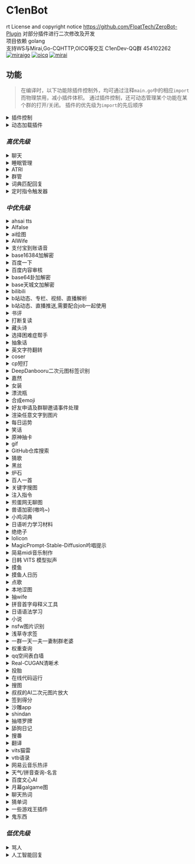 # C1enBot

rt
License and copyright notice https://github.com/FloatTech/ZeroBot-Plugin 对部分插件进行二次修改及开发  
项目依赖 golang  
支持WS与Mirai,Go-CQHTTP,OICQ等交互
C1enDev-QQ群 454102262  
  [![miraigo](https://img.shields.io/badge/OneBot-MiraiGo-green.svg?style=social&logo=appveyor)](https://github.com/Mrs4s/MiraiGo)
  [![oicq](https://img.shields.io/badge/OneBot-OICQ-green.svg?style=social&logo=appveyor)](https://github.com/takayama-lily/oicq)
  [![mirai](https://img.shields.io/badge/OneBot-Mirai-green.svg?style=social&logo=appveyor)](https://github.com/mamoe/mirai)

  ## 功能

> 在编译时，以下功能除插件控制外，均可通过注释`main.go`中的相应`import`而物理禁用，减小插件体积。
> 通过插件控制，还可动态管理某个功能在某个群的打开/关闭。
> 插件的优先级为`import`的先后顺序

<details>
  <summary>插件控制</summary>


  - [x] /响应 (在发送的群/用户开始工作)

  - [x] /沉默 (在发送的群/用户停止工作)

  - [x] /全局响应 (在所有位置开始工作，无视单独的沉默)

  - [x] /全局沉默 (在所有本应沉默的位置停止工作，显式指定启用的位置不受影响)

  - [x] /启用 xxx (在发送的群/用户启用xxx)

  - [x] /禁用 xxx (在发送的群/用户禁用xxx)

  - [x] /全局启用 xxx

  - [x] /全局禁用 xxx

  - [x] /还原 xxx (在发送的群/用户还原xxx的开启状态到初始状态)

  - 注：当全局未配置或与默认相同时，状态取决于单独配置，后备为默认配置；当全局与默认不同时，状态取决于全局配置，单独配置失效。

  - [x] /改变默认启用状态 xxx

  - [x] /禁止 service qq1 qq2... (禁止 qqs 使用服务 service)

  - [x] /允许 service qq1 qq2... (重新允许 qqs 使用服务 service)

  - [x] /封禁 qq1 qq2... (禁止 qqs 使用全部服务)

  - [x] /解封 qq1 qq2... (允许 qqs 使用全部服务)

  - [x] /用法 xxx

  - [x] /服务列表

  - [x] /设置服务列表显示行数 xx

    默认值为9,该设置仅运行时有效,zbp重启后重置

  - [x] @Bot 插件冲突检测 (会在本群发送一条消息并在约 1s 后撤回以检测其它同类 bot 中已启用的插件并禁用)

</details>

<details>
  <summary>动态加载插件</summary>


  `import _ "github.com/FloatTech/ZeroBot-Plugin-Dynamic/dyloader"`

  - 本功能需要`cgo`

</details>

### *高优先级*

<details>
  <summary>聊天</summary>


  `import _ "github.com/C1enDev/C1enBot/plugin/chat"`

  - [x] [BOT名字]

  - [x] [戳一戳BOT]

  - [x] 空调开

  - [x] 空调关

  - [x] 群温度

  - [x] 设置温度[正整数]

</details>

<details>
  <summary>睡眠管理</summary>


  `import _ "github.com/C1enDev/C1enBot/plugin/sleep_manage"`

  - [x] 早安 | 晚安

</details>

<details>
  <summary>ATRI</summary>


  `import _ "github.com/C1enDev/C1enBot/plugin/atri"
  `

  - [x] 具体指令看 /用法 atri

  - 注：本插件基于 [ATRI](https://github.com/Kyomotoi/ATRI) ，为 Golang 移植版

</details>

<details>
  <summary>群管</summary>


  `import _ "github.com/C1enDev/C1enBot/plugin/manager"`

  - [x] 禁言[@xxx][分钟]

  - [x] 解除禁言[@xxx]

  - [x] 我要自闭 | 禅定 x [分钟 | 小时 | 天]

  - [x] 开启全员禁言

  - [x] 解除全员禁言

  - [x] 升为管理[@xxx]

  - [x] 取消管理[@xxx]

  - [x] 修改名片[@xxx][xxx]

  - [x] 修改头衔[@xxx][xxx]

  - [x] 申请头衔[xxx]

  - [x] 踢出群聊[@xxx]

  - [x] 退出群聊[群号]@Bot

  - [x] \*入群欢迎

  - [x] \*退群通知

  - [x] 设置欢迎语[欢迎~]  可选添加 [{at}] [{nickname}] [{avatar}] [{id}]

  - [x] 在[MM]月[dd]日的[hh]点[mm]分时(用[url])提醒大家[xxx]

  - [x] 在[MM]月[每周 | 周几]的[hh]点[mm]分时(用[url])提醒大家[xxx]

  - [x] 取消在[MM]月[dd]日的[hh]点[mm]分的提醒

  - [x] 取消在[MM]月[每周 | 周几]的[hh]点[mm]分的提醒

  - [x] 在"cron"时(用[url])提醒大家[xxx]

  - [x] 取消在"cron"的提醒

  - [x] 列出所有提醒

  - [x] 翻牌

  - [x] [开启 | 关闭]入群验证

  - [x] [开启 | 关闭]gist加群自动审批

  - [x] 对信息回复:[设置 | 取消]精华

  - [x] 取消精华 [信息ID]

  - [x] /精华列表

  - [ ] 同意好友请求

  - [x] 对信息回复: 撤回

  - [ ] 警告[@xxx]

  - 注：使用gist加群自动审批，请在群介绍添加以下说明，同时开启`需要回答问题并由管理员审核`：加群请在github新建一个gist，其文件名为本群群号的字符串的md5(小写)，内容为一行，是当前unix时间戳(10分钟内有效)。然后请将您的用户名和gist哈希(小写)按照username/gisthash的格式填写到回答即可。

  - 设置欢迎语可选添加参数说明：{at}可在发送时艾特被欢迎者 {nickname}是被欢迎者名字 {avatar}是被欢迎者头像 {uid}是被欢迎者QQ号 {gid}是当前群群号 {groupname} 是当前群群名

</details>

<details>
  <summary>词典匹配回复</summary>


  `import _ "github.com/C1enDev/C1enBot/plugin/thesaurus"`

  - [x] 切换[kimo|傲娇|可爱]词库
  - [x] 设置词库触发概率0.x (0<x<9)

</details>

<details>
  <summary>定时指令触发器</summary>


  `import _ "github.com/FloatTech/zbputils/job"`

  - 注意：触发器具有限速，每 2s 仅允许最多一次触发

  - [x] 记录以"完全匹配关键词"触发的(代表我执行的)指令

  - [x] 取消以"完全匹配关键词"触发的(代表我执行的)指令

  - [x] 记录在"cron"触发的(别名xxx的)指令

  - [x] 取消在"cron"触发的指令

  - [x] 查看所有触发指令

  - [x] 查看在"cron"触发的指令

  - [x] 查看以"完全匹配关键词"触发的(代表我执行的)指令

  - [x] 注入指令结果：任意指令

  - [x] 执行指令：任意指令

  - 注：任意指令可以使用形如`?::参数1提示语::1!`,`?::参数2提示语::2!`,`?::?可选参数3提示语，不回答将填入空值::3!`,`!::从url获取的参数::4!`,`!::?可选的从url获取的参数，出错将填入空值::5!`的未定参数，在注入时一一匹配

  - 一些示例

> 每日9:30推送摸鱼人日历

```
记录在"30 9 * * *"触发的指令
run[CQ:image,file=https://api.vvhan.com/api/moyu]
```

> 每日12:00以1/2概率执行coser指令

```python
记录在"0 12 * * *"触发的指令
注入指令结果：>runcoderaw py
from random import random
if random() > 0.5: print('coser')
else: print('今天没有coser哦~')
```

> 每日15:00询问设置定时者否想看coser

```python
记录在"0 15 * * *"触发的指令
注入指令结果：>runcoderaw py
if '?::想看coser吗？::1!' == '想': print('coser')
else: print('好吧')
```

> 自行编写简易的选择困难症助手小插件

```python
记录以"简易的选择困难症助手"触发的指令
执行指令：>runcoderaw py
from random import random
if random() > 0.5: print('您最终会选?::请输入您的选择1::1!')
else: print('您最终会选?::请输入您的选择2::2!')
简易的选择困难症助手
```

> 自行编写随机b站404页趣图插件

```python
记录以"随机b站404页趣图"触发的代表我执行的指令
注入指令结果：>runcoderaw py
import json
j = json.loads(r'''!::https://api.iyk0.com/bili_chart::1!''')
print("run[CQ:image,file="+j["img"]+"]")
随机b站404页趣图
```

![随机b站404页趣图](https://user-images.githubusercontent.com/41315874/157371451-c09ad3bb-c61a-4a42-9c47-fab3305bc0f8.png)

  - [x] [我|大家|有人][说|问][正则表达式]你[答|说|做|执行][模版]

  - [x] [查看|看看][我|大家|有人][说|问][正则表达式]

  - [x] 删除[大家|有人|我][说|问|让你做|让你执行][正则表达式]

  - 注：模版是指含有`$1` `$2`这样的未定参数，会在正则匹配时按顺序填入子匹配对应值

</details>

### *中优先级*

<details>
  <summary>ahsai tts</summary>


  `import _ "github.com/C1enDev/C1enBot/plugin/ahsai"`

  - [x] 使[ 伊織弓鶴 | 紲星あかり | 結月ゆかり | 京町セイカ |東北きりたん | 東北イタコ | ついなちゃん標準語 | ついなちゃん関西弁 | 音街ウナ | 琴葉茜 | 吉田くん | 民安ともえ | 桜乃そら | 月読アイ | 琴葉葵 | 東北ずん子 | 月読ショウタ | 水奈瀬コウ ]说(日语)

</details>

<details>
  <summary>AIfalse</summary>


  `import _ "github.com/C1enDev/C1enBot/plugin/ai_false"`

  - [x] 查询计算机当前活跃度: [检查身体 | 自检 | 启动自检 | 系统状态]

  - [x] 设置默认限速为每 m [分钟 | 秒] n 次触发

</details>

<details>
  <summary>ai绘图</summary>


  `import _ "github.com/C1enDev/C1enBot/plugin/aipaint"`

  - [x] [ ai绘图 | 生成色图 | 生成涩图 | ai画图 ] xxx

  - [x] [ ai高级绘图 | 高级生成色图 | 高级生成涩图 | ai高级画图 ] xxx

  - [x] [ 以图绘图 | 以图生图 | 以图画图 ] xxx [图片]|@xxx|[qq号]

  - [x] 设置ai绘图配置 [server] [token]

  - [x] 设置ai绘图撤回时间90s

  - [x] 查看ai绘图配置

  例: 设置ai绘图配置 http://11.451.419.19:8100 abc

  参考服务器 http://11.451.419.19:8100, http://91.216.169.75:5010, http://185.80.202.180:5010

  通过 http://91.217.139.190:5010/token 获取token

</details>

<details>
  <summary>AIWife</summary>


  `import _ "github.com/C1enDev/C1enBot/plugin/aiwife"`

  - [x] waifu | 随机waifu(从[100000个AI生成的waifu](https://www.thiswaifudoesnotexist.net/)中随机一位)

</details>

<details>
  <summary>支付宝到账语音</summary>


  `import _ "github.com/C1enDev/C1enBot/plugin/alipayvoice"`

  - [x] 支付宝到账 1

</details>

<details>
  <summary>base16384加解密</summary>


  `import _ "github.com/C1enDev/C1enBot/plugin/b14"`

  - [x] 加密xxx

  - [x] 解密xxx

  - [x] 用yyy加密xxx

  - [x] 用yyy解密xxx

</details>

<details>
  <summary>百度一下</summary>


  `import _ "github.com/C1enDev/C1enBot/plugin/baidu"`

  - [x] 百度下[xxx]

</details>

<details>
  <summary>百度内容审核</summary>


  `import _ "github.com/C1enDev/C1enBot/plugin/baiduaudit"`

  - [x] 获取BDAkey

  - [x] 配置BDAKey [API Key] [Secret Key]

  - [x] 获取BDAkey

  - [x] [开启|关闭]内容审核

  - [x] [开启|关闭]撤回提示

  - [x] [开启|关闭]详细提示

  - [x] [开启|关闭]撤回禁言

  - [x] [开启|关闭]禁言累加

  - [x] [开启|关闭]文本检测

  - [x] [开启|关闭]图像检测

  - [x] 设置最大禁言时间[分钟，默认:60,最大43200]

  - [x] 设置每次累加时间[分钟，默认:1]

  - [x] 设置撤回禁言时间[分钟，默认:1]

  - [x] 查看检测类型

  - [x] 查看检测配置

  - [x] 测试文本检测[文本内容]

  - [x] 测试图像检测[图片]

  - [x] 设置检测类型[类型编号]

  - [x] 设置不检测类型[类型编号]

    检测类型编号列表:[1:违禁违规|2:文本色情|3:敏感信息|4:恶意推广|5:低俗辱骂|6:恶意推广-联系方式|7:恶意推广-软文推广]
    </details>

<details>
  <summary>base64卦加解密</summary>


  `import _ "github.com/C1enDev/C1enBot/plugin/base64gua"`

  - [x] 六十四卦加密xxx

  - [x] 六十四卦解密xxx

  - [x] 六十四卦用yyy加密xxx

  - [x] 六十四卦用yyy解密xxx

</details>

<details>
  <summary>base天城文加解密</summary>


  `import _ "github.com/C1enDev/C1enBot/plugin/baseamasiro"`

  - [x] 天城文加密xxx

  - [x] 天城文解密xxx

  - [x] 天城文用yyy加密xxx

  - [x] 天城文用yyy解密xxx

</details>

<details>
  <summary>bilibili</summary>


  `import _ "github.com/C1enDev/C1enBot/plugin/bilibili"`

  - [x] >vup info [xxx]

  - [x] >user info [xxx]

  - [x] 查成分 [xxx]

  - [x] 查弹幕 [xxx] 2 (最后一个参数是页码)

  - [x] 设置b站cookie b_ut=7;buvid3=0;i-wanna-go-back=-1;innersign=0; (最好把cookie设全)

    获取Cookie可以使用[这个工具](https://github.com/XiaoMiku01/login_bili_go)

  - [x] 更新vup

</details>

<details>
  <summary>b站动态、专栏、视频、直播解析</summary>


  `import _ "github.com/C1enDev/C1enBot/plugin/bilibili"`

  - [x] t.bilibili.com/642277677329285174 | bilibili.com/read/cv17134450 | bilibili.com/video/BV13B4y1x7pS | live.bilibili.com/22603245

</details>

<details>
  <summary>b站动态、直播推送,需要配合job一起使用</summary>


  `import _ "github.com/C1enDev/C1enBot/plugin/bilibili"`

  - [x] 添加b站订阅[uid|name]

  - [x] 取消b站订阅[uid|name]

  - [x] 取消b站动态订阅[uid|name]

  - [x] 取消b站直播订阅[uid|name]

  - [x] b站推送列表

  - [x] 拉取b站推送 (使用job执行定时任务------记录在"@every 10s"触发的指令) 

</details>

<details>
  <summary>书评</summary>


  `import _ "github.com/C1enDev/C1enBot/plugin/book_review"`

  - [x] 书评[xxx]

  - [x] 随机书评

</details>

<details>
  <summary>打断复读</summary>


  `import _ "github.com/C1enDev/C1enBot/plugin/breakrepeat"`

  - [x] (打断三次以上的复读)

</details>

<details>
  <summary>藏头诗</summary>


  `import _ "github.com/C1enDev/C1enBot/plugin/cangtoushi"`

  - [x] 藏头诗[xxx]

  - [x] 藏尾诗[xxx]

</details>

<details>
  <summary>选择困难症帮手</summary>


  `import _ "github.com/C1enDev/C1enBot/plugin/choose"`

  - [x] 选择[选择项1]还是[选项2]还是[更多选项]

</details>

<details>
  <summary>抽象话</summary>


  `import _ "github.com/C1enDev/C1enBot/plugin/chouxianghua"`

  - [x] 抽象翻译[xxx]

</details>

<details>
  <summary>英文字符翻转</summary>


  `import _ "github.com/C1enDev/C1enBot/plugin/chrev"`

  - [x] 翻转 I love you

</details>

<details>
  <summary>coser</summary>


  `import _ "github.com/C1enDev/C1enBot/plugin/coser" `

  - [x] coser

</details>

<details>
  <summary>cp短打</summary>


  `import _ "github.com/C1enDev/C1enBot/plugin/cpstory"`

  - [x] 组cp[@xxx][@xxx]

  - [x] 磕cp大老师 雪乃

</details>

<details>
  <summary>DeepDanbooru二次元图标签识别</summary>


  `import _ "github.com/C1enDev/C1enBot/plugin/danbooru"`

  - [x] 鉴赏图片[图片]

</details>

<details>
  <summary>嘉然</summary>


  `import _ "github.com/C1enDev/C1enBot/plugin/diana"`

  - [x] 小作文

  - [x] 发大病

  - [x] 教你一篇小作文[作文]

</details>

<details>
  <summary>女装</summary>


  `import _ "github.com/C1enDev/C1enBot/plugin/dress"`

  - [x] 女装

  - [x] 男装

  - [x] 随机女装

  - [x] 随机男装

</details>

<details>
  <summary>漂流瓶</summary>


  `import _ "github.com/C1enDev/C1enBot/plugin/drift_bottle"`

  - [x] @Bot pick (随机捞一个漂流瓶)

  - [x] @Bot throw xxx (投递内容xxx,支持图片文字,投递内容需要大于10个字符或者带有图片)

</details>

<details>
  <summary>合成emoji</summary>


  `import _ "github.com/C1enDev/C1enBot/plugin/emojimix"`

  - [x] [emoji][emoji]

</details>

<details>
  <summary>好友申请及群聊邀请事件处理</summary>


  `import _ "github.com/C1enDev/C1enBot/plugin/event"`

  - [x] [开启|关闭]自动同意[申请|邀请|主人]

  - [x] [同意|拒绝][申请|邀请][flag]

  - flag跟随事件一起发送, 默认同意主人的事件

</details>

<details>
  <summary>渲染任意文字到图片</summary>


  `import _ "github.com/C1enDev/C1enBot/plugin/font"`

  - [x] (用[终末体|终末变体|紫罗兰体|樱酥体|Consolas体|苹方体])渲染文字xxx
    </details>

<details>
  <summary>每日运势</summary>


  `import _ "github.com/C1enDev/C1enBot/plugin/fortune"`

  - [x] 运势 | 抽签

  - [x] 设置底图[车万 DC4 爱因斯坦 星空列车 樱云之恋 富婆妹 李清歌 公主连结 原神 明日方舟 碧蓝航线 碧蓝幻想 战双 阴阳师 赛马娘 东方归言录 奇异恩典 夏日口袋 ASoul Hololive]

</details>

<details>
  <summary>笑话</summary>


  `import _ "github.com/C1enDev/C1enBot/plugin/funny"`

  - [x] 讲个笑话[@xxx|qq号|人名] | 夸夸[@xxx|qq号|人名]

</details>

<details>
  <summary>原神抽卡</summary>


  `import _ "github.com/C1enDev/C1enBot/plugin/genshin"`

  - [x] 切换原神卡池

  - [x] 原神十连

</details>

<details>
  <summary>gif</summary>


  `import _ "github.com/C1enDev/C1enBot/plugin/gif"`

  - [x] 爬[@xxx]

  - [x] 摸[@xxx]

  - [x] 搓[@xxx]

  - 注：更多指令见项目 --> https://github.com/FloatTech/ZeroBot-Plugin-Gif

</details>

<details>
  <summary>GitHub仓库搜索</summary>


  `import _ "github.com/C1enDev/C1enBot/plugin/github"`

  - [x] >github [xxx]

  - [x] >github -p [xxx]

</details>

<details>
  <summary>猜歌</summary>


  `import _ "github.com/C1enDev/C1enBot/plugin/guessmusic"`

  猜歌插件（该插件依赖ffmpeg）
	
  ---------主 人 指 令---------

  - [x] 设置猜歌歌库路径 [绝对路径]
  - [x] [创建/删除]歌单 [歌单名称]
  - [x] 下载歌曲[歌曲名称/网易云歌曲ID]到[歌单名称]

  -------管 理 员 指 令--------

  - [x] 设置猜歌默认歌单 [歌单名称]
  - [x] 上传歌曲[群文件的音乐名]到[歌单名称]

  ------公 用 指 令------

  - [x] 歌单列表
  - [x] [个人/团队]猜歌

  ------插 件 扩 展------
	

  - 本插件内置了[NeteaseCloudMusicApi](https://binaryify.github.io/NeteaseCloudMusicApi/#/)框架的一些功能
  - [x] 设置猜歌API帮助
  - [x] 设置猜歌API [API首页网址]
  - [x] 猜歌[开启/关闭][歌单/歌词]自动下载
  - [ ] 登录网易云
  - [x] 歌单信息 [网易云歌单链接/ID]
  - [x] [歌单名称]绑定网易云[网易云歌单链接/ID]
  - [x] 下载歌单[网易云歌单链接/ID]到[歌单名称]
  - [x] 解除绑定 [歌单名称]

</details>

<details>
  <summary>黑丝</summary>


  `import _ "github.com/C1enDev/C1enBot/plugin/heisi"`

  - [x] 来点黑丝/白丝/jk/巨乳/足控/网红

</details>

<details>
  <summary>炉石</summary>


  `import _ "github.com/C1enDev/C1enBot/plugin/hs"`

  - [x] 搜卡[xxxx]

  - [x] [卡组代码xxx]

  - 注：更多搜卡指令参数：https://hs.fbigame.com/misc/searchhelp

</details>

<details>
  <summary>百人一首</summary>


  `import _ "github.com/C1enDev/C1enBot/plugin/hyaku"`

  - [x] 百人一首

  - [x] 百人一首之n

</details>

<details>
  <summary>关键字搜图</summary>


  `import _ "github.com/C1enDev/C1enBot/plugin/image_finder"`

  - [x] 来张 [xxx]

</details>

<details>
  <summary>注入指令</summary>


  `import _ "github.com/C1enDev/C1enBot/plugin/inject"`

  - [x] run[CQ码]

</details>

<details>
  <summary>煎蛋网无聊图</summary>


  `import _ "github.com/C1enDev/C1enBot/plugin/jandan"`

  - [x] 来份[屌|弔|吊]图

  - [x] 更新[屌|弔|吊]图

  </details>

<details>
  <summary>兽语加密(嗷呜~)</summary>


  `import _ "github.com/C1enDev/C1enBot/plugin/jiami"`

  - [x] 兽语加密xxx

  - [x] 兽语解密xxx

</details>

<details>
  <summary>小鸡词典</summary>


  `import _ "github.com/C1enDev/C1enBot/plugin/jikipedia"`

  - [x] [查梗|小鸡词典][梗]

</details>

<details>
  <summary>日语听力学习材料</summary>


  `import _ "github.com/C1enDev/C1enBot/plugin/jptingroom"`

  - [x] 随机日语听力

  - [x] 随机日语歌曲

  - [x] 日语听力 xxx

  - [x] 日语歌曲 xxx

</details>

<details>
  <summary>绝绝子</summary>


  `import _ "github.com/C1enDev/C1enBot/plugin/juejuezi"`

  - [x] 喝奶茶绝绝子 | 绝绝子吃饭

</details>

<details>
  <summary>lolicon</summary>


  `import _ "github.com/C1enDev/C1enBot/plugin/lolicon"`

  - [x] 随机图片

  - [x] 随机图片 萝莉|少女

  - [x] 设置随机图片地址[http...]

  - 每一小时发一张图

```
记录在"@every 1h"触发的指令
来份萝莉
```

</details>

<details>
  <summary>MagicPrompt-Stable-Diffusion吟唱提示</summary>


  `import _ "github.com/C1enDev/C1enBot/plugin/magicprompt"`

  - [x] 吟唱提示[xxxx]

</details>

<details>
  <summary>简易midi音乐制作</summary>


  `import _ "github.com/C1enDev/C1enBot/plugin/midicreate"`

  - [x] midi制作 CCGGAAGR FFEEDDCR GGFFEEDR GGFFEEDR CCGGAAGR FFEEDDCR

  - [x] 个人听音练习

  - [x] 团队听音练习

  - [x] *.mid (midi 转 txt)

  - [x] midi制作*.txt (txt 转 midi)

  - [x] 设置音色40 (0~127)

  - [x] 注: 该插件需要安装timidity, linux安装脚本可参考 https://gitcode.net/anto_july/midi/-/raw/master/timidity.sh, windows安装脚本可参考 https://gitcode.net/anto_july/midi/-/raw/master/timidity.bat?inline=false, windows需要管理员模式运行

  - [x] 符号说明: C5是中央C,后面不写数字,默认接5,Cb6<1,b代表降调,#代表升调,6比5高八度,<1代表音长×2,<3代表音长×8,<-1代表音长×0.5,<-3代表音长×0.125,R是休止符

</details>

<details>
  <summary>日韩 VITS 模型拟声</summary>


  `import _ "github.com/C1enDev/C1enBot/plugin/moegoe"`

  - [x] 让[宁宁|爱瑠|芳乃|茉子|丛雨|小春|七海]说(日语)

  - [x] 让[수아|미미르|아린|연화|유화|선배]说(韩语)

  - [x] 让[派蒙|空|荧|阿贝多|枫原万叶|温迪|八重神子|纳西妲|钟离|诺艾尔|凝光|托马|北斗|莫娜|荒泷一斗|提纳里|芭芭拉|艾尔海森|雷电将军|赛诺|琴|班尼特|五郎|神里绫华|迪希雅|夜兰|辛焱|安柏|宵宫|云堇|妮露|烟绯|鹿野院平藏|凯亚|达达利亚|迪卢克|可莉|早柚|香菱|重云|刻晴|久岐忍|珊瑚宫心海|迪奥娜|戴因斯雷布|魈|神里绫人|丽莎|优菈|凯瑟琳|雷泽|菲谢尔|九条裟罗|甘雨|行秋|胡桃|迪娜泽黛|柯莱|申鹤|砂糖|萍姥姥|奥兹|罗莎莉亚|式大将|哲平|坎蒂丝|托克|留云借风真君|昆钧|塞琉斯|多莉|大肉丸|莱依拉|散兵|拉赫曼|杜拉夫|阿守|玛乔丽|纳比尔|海芭夏|九条镰治|阿娜耶|阿晃|阿扎尔|七七|博士|白术|埃洛伊|大慈树王|女士|丽塔|失落迷迭|缭乱星棘|伊甸|伏特加女孩|狂热蓝调|莉莉娅|萝莎莉娅|八重樱|八重霞|卡莲|第六夜想曲|卡萝尔|姬子|极地战刃|布洛妮娅|次生银翼|理之律者|迷城骇兔|希儿|魇夜星渊|黑希儿|帕朵菲莉丝|天元骑英|幽兰黛尔|德丽莎|月下初拥|朔夜观星|暮光骑士|明日香|李素裳|格蕾修|梅比乌斯|渡鸦|人之律者|爱莉希雅|爱衣|天穹游侠|琪亚娜|空之律者|薪炎之律者|云墨丹心|符华|识之律者|维尔薇|芽衣|雷之律者|阿波尼亚]说(中文)

</details>

<details>
  <summary>摸鱼</summary>


  `import _ "github.com/C1enDev/C1enBot/plugin/moyu"`

  - [x] /启用 moyu

  - [x] /禁用 moyu

```
记录在"0 10 * * *"触发的指令
摸鱼提醒
```

</details>

<details>
  <summary>摸鱼人日历</summary>


  `import _ "github.com/C1enDev/C1enBot/plugin/moyu_calendar"`

  - [x] /启用 moyucalendar

  - [x] /禁用 moyucalendar

```
记录在"30 8 * * *"触发的指令
摸鱼人日历
```

</details>

<details>
  <summary>点歌</summary>


  `import _ "github.com/C1enDev/C1enBot/plugin/music"`

  - [x] 点歌[xxx]

  - [x] 网易点歌[xxx]

  - [x] 酷我点歌[xxx]

  - [x] 酷狗点歌[xxx]

</details>

<details>
  <summary>本地涩图</summary>


  `import _ "github.com/C1enDev/C1enBot/plugin/nativesetu"`

  - [x] 本地[xxx]

  - [x] 刷新本地[xxx]

  - [x] 设置本地setu绝对路径[xxx]

  - [x] 刷新所有本地setu

  - [x] 所有本地setu分类

  - 注：刷新文件夹较慢，请耐心等待刷新完成，会提示“成功”。

</details>

<details>
  <summary>抽wife</summary>


  `import _ "github.com/C1enDev/C1enBot/plugin/nativewife"`

  - [x] 抽wife[@xxx]

  - [x] 添加wife[名字][图片]

  - [x] 删除wife[名字]

  - [x] [让 | 不让]所有人均可添加wife

  - 注：不同群添加后不会重叠

</details>

<details>
  <summary>拼音首字母释义工具</summary>


  `import _ "github.com/C1enDev/C1enBot/plugin/nbnhhsh"`

  - [x] ?? [缩写]

</details>

<details>
  <summary>日语语法学习</summary>


  `import _ "github.com/C1enDev/C1enBot/plugin/nihongo"`

  - [x] 日语语法 [xxx] (使用tag随机)

  - [x] 搜索日语语法 [xxx]

</details>

<details>
  <summary>小说</summary>


  `import _ "github.com/C1enDev/C1enBot/plugin/novel" `

  - [x] 小说[xxx]

</details>

<details>
  <summary>nsfw图片识别</summary>


  `import _ "github.com/C1enDev/C1enBot/plugin/nsfw"`

  - [x] nsfw打分[图片]

  - [x] 当图片属于非 neutral 类别时自动发送评价(默认禁用，启用输入 /启用 nsfwauto)

</details>

<details>
  <summary>浅草寺求签</summary>


  `import _ "github.com/C1enDev/C1enBot/plugin/omikuji"`

  - [x] 求签 | 占卜

  - [x] 解签

</details>

<details>
  <summary>一群一天一夫一妻制群老婆</summary>


  `import _ "github.com/C1enDev/C1enBot/plugin/qqwife"`

  - 引入好感度系统，好感度越高，自由恋爱成功率越高

  - [x] 设置CD为xx小时

  - [x] [允许|禁止]自由恋爱

  - [x] [允许|禁止]牛头人

  - [x] 娶群友

  - [x] [娶|嫁][@对方QQ]

  - [x] 当[对方Q号|@对方QQ]的小三

  - [x] 做媒 @攻方QQ @受方QQ

  - [x] 买礼物给[对方Q号|@对方QQ]

  - [x] 群老婆列表

  - [x] 查好感度[对方Q号|@对方QQ]

  - [x] 好感度列表

  - [x] 重置花名册

</details>

<details>
  <summary>权重查询</summary>


  `import _ "github.com/C1enDev/C1enBot/plugin/quan"`

  - 来看看大家的账号分吧~据说越高越不容易封号哦

  - [x] 权重查询+@xxx

  - [x] 权重查询+QQ号(为空时匹配触发者QQ)

</details>

<details>
  <summary>qq空间表白墙</summary>


  `import _ "github.com/C1enDev/C1enBot/plugin/qzone"`

  - [x] 登录QQ空间 (Cookie过期很快, 要经常登录)

  - [x] 发说说[xxx]

  - [x] (匿名)发表白墙[xxx]

  - [x] [ 同意 | 拒绝 ]表白墙 1,2,3 (最后一个参数是表白墙的序号数组, 用英文逗号连接)

  - [x] 查看[ 等待 | 同意 | 拒绝 | 所有 ]表白墙 0 (最后一个参数是页码, 建议私聊审稿)

</details>

<details>
  <summary>Real-CUGAN清晰术</summary>


  `import _ "github.com/C1enDev/C1enBot/plugin/realcugan"`

  - [x] 清晰术(双重吟唱|三重吟唱|四重吟唱)(强力术式|中等术式|弱术式|不变式|原式)[图片]

</details>

<details>
  <summary>投胎</summary>


  `import _ "github.com/C1enDev/C1enBot/plugin/reborn"`

  - [x] reborn

  - 注：本插件来源于[tgbot](https://github.com/YukariChiba/tgbot/blob/main/modules/Reborn.py)

</details>

<details>
  <summary>在线代码运行</summary>


  `import _ "github.com/C1enDev/C1enBot/plugin/runcode"`

  - [x] >runcode [language] help

  - [x] >runcode [language] [code block]

  - [x] >runcoderaw [language] [code block]

</details>

<details>
  <summary>搜图</summary>


  `import _ "github.com/C1enDev/C1enBot/plugin/saucenao"`

  - [x] 以图搜图 | 搜索图片 | 以图识图[图片]

  - [x] 搜图[P站图片ID]

  - [x] 设置 saucenao api key [apikey]

</details>

<details>
  <summary>叔叔的AI二次元图片放大</summary>


  `import _ "github.com/C1enDev/C1enBot/plugin/scale"`

  - [x] 放大图片[图片]

</details>

<details>
  <summary>签到得分</summary>


`import _ "github.com/C1enDev/C1enBot/plugin/score"` 

  - [x] 签到
  - [x] 获得签到背景[@xxx] | 获得签到背景
  - [x] 查看等级排名
  - 注:跨群排行
  - [x] 查看我的钱包
  - [x] 查看钱包排名
  - 注:本群排行，若群人数太多不建议使用该功能!!!

</details>

<details>
  <summary>沙雕app</summary>


`import _ "github.com/C1enDev/C1enBot/plugin/shadiao"`

- [x] 哄我
- [x] 渣我
- [x] 来碗绿茶
- [x] 发个朋友圈
- [x] 来碗毒鸡汤
- [x] 讲个段子
- [x] 马丁路德骂我

</details>

<details>
  <summary>shindan</summary>


  `import _ "github.com/C1enDev/C1enBot/plugin/shindan"`

  - [x] 今天是什么少女[@xxx]

  - [x] 异世界转生[@xxx]

  - [x] 卖萌[@xxx]

  - [x] 抽老婆[@xxx]

  - [x] 黄油角色[@xxx]

</details>

<details>
  <summary>抽塔罗牌</summary>


  `import _ "github.com/C1enDev/C1enBot/plugin/tarot"`

  - [x] 抽[塔罗牌|大阿卡纳|小阿卡纳]
  - [x] 抽n张[塔罗牌|大阿卡纳|小阿卡纳]
  - [x] 解塔罗牌[牌名]
  - [x] [塔罗|大阿卡纳|小阿卡纳|混合]牌阵[圣三角|时间之流|四要素|五牌阵|吉普赛十字|马蹄|六芒星]

</details>

<details>
  <summary>舔狗日记</summary>


  `import _ "github.com/C1enDev/C1enBot/plugin/tiangou"`

  - [x] 舔狗日记

</details>

<details>
  <summary>搜番</summary>


  `import _ "github.com/C1enDev/C1enBot/plugin/tracemoe"`

  - [x] 搜番 | 搜索番剧[图片]

</details>

<details>
  <summary>翻译</summary>


  `import _ "github.com/C1enDev/C1enBot/plugin/translation"`

  - [x] >TL 你好

</details>

<details>
  <summary>vits猫雷</summary>


  `import _ "github.com/C1enDev/C1enBot/plugin/vitsnyaru"`

  - [x] 让猫雷说[xxxx]

</details>

<details>
  <summary>vtb语录</summary>


  `import _ "github.com/C1enDev/C1enBot/plugin/vtb_quotation"`

  - [x] vtb语录

  - [x] 随机vtb

  - [x] 更新vtb

</details>

<details>
  <summary>网易云音乐热评</summary>


  `import _ "github.com/C1enDev/C1enBot/plugin/wangyiyun"`

  - [x] 来份网易云热评

  </details>

<details>
  <summary>天气/拼音查询-名言</summary>


  `import _ "github.com/C1enDev/C1enBot/plugin/wenben"`

  - [x] xx天气

  - [x] xx拼音

  - [x] 每日情话/一言/鸡汤

  - [x] 绕口令

</details>

<details>
  <summary>百度文心AI</summary>


  `import _ "github.com/C1enDev/C1enBot/plugin/wenxinAI"`

  基于百度文心API的一些功能

  key申请链接：https://wenxin.baidu.com/moduleApi/key

  - [x] 为[自己/本群/QQ号/群+群号]设置文心key [API Key] [Secret Key]

  - [x] 为[自己/本群/QQ号/群+群号]设置画图key [API Key] [Secret Key]

  例：“为10086设置画图key 123 456”；“为群10010设置画图key 789 101”

  文心key和画图key的API key 可以是相同的，只是文心key日限为200，画图日限为50，以此作区别。

  - [x] 文心作文 (x字的)[作文题目]

  - [x] 文心提案 (x字的)[文案标题]

  - [x] 文心摘要 (x字的)[文章内容]

  - [x] 文心小说 (x字的)[小说上文]

  - [x] 文心对联 [上联]

  - [x] 文心问答 [问题]

  - [x] 文心补全 [带“_”的填空题]

  - [x] 文心自定义 [prompt]

  - [x] [bot名称]画几张[图片描述]的[图片类型][图片尺寸]

  指令示例：

  - 文心作文 我的椛椛机器人

  - 文心作文 300字的我的椛椛机器人

  - 椛椛帮我画几张金凤凰，背景绚烂，高饱和，古风，仙境，高清，4K，古风的油画方图

</details>

<details>
  <summary>月幕galgame图</summary>


  `import _ "github.com/C1enDev/C1enBot/plugin/ymgal"`

  - [x] 随机galCG

  - [x] 随机gal表情包

  - [x] galCG[xxx]

  - [x] gal表情包[xxx]

  - [x] 更新gal

</details>

<details>
  <summary>聊天热词</summary>


  `import _ "github.com/C1enDev/C1enBot/plugin/word_count"`

  - [x] 热词 [群号] [消息数目]|热词 123456 1000

</details>

<details>
  <summary>猜单词</summary>


  `import _ "github.com/C1enDev/C1enBot/plugin/wordle"`

  - [x] 个人猜单词

  - [x] 团队猜单词

  - [x] 团队六阶猜单词

  - [x] 团队七阶猜单词

</details>

<details>
  <summary>一些游戏王插件</summary>


  `import _ "github.com/C1enDev/C1enBot/plugin/ygo"`

  ##### 白鸽API卡查

  ###### `"github.com/C1enDev/C1enBot/plugin/ygo/ygocdb.go"`

  - [x] /ydp [xxx]
  - [x] /yds [xxx]
  - [x] /ydb [xxx]
  - 注：[xxx]为搜索内容;p:返回一张图片;s:返回一张效果描述;b:高级搜索

  ##### 集换社卡价查询

  ###### `"github.com/C1enDev/C1enBot/plugin/ygo/ygotrade.go"`

  - [x] 查卡价 [卡名]
  - [x] 查卡价 [卡名] -r [稀有度 稀有度 ...]
  - [x] 查卡店  [卡名]
  - [x] 查卡店  [卡名] -r [稀有度]
  - 注：卡店只支持单个稀有度查询

</details>

<details>
  <summary>鬼东西</summary>


  `import _ "github.com/C1enDev/C1enBot/plugin/wtf"`

  - [x] 鬼东西列表

  - [x] 查询鬼东西[序号][@xxx]

  - 注：由于需要科学，默认注释。

</details>

### *低优先级*

<details>
  <summary>骂人</summary>


  `import _ "github.com/C1enDev/C1enBot/plugin/curse"`

  - [x] 骂我

  - [x] 大力骂我

</details>

<details>
  <summary>人工智能回复</summary>


  `import _ "github.com/C1enDev/C1enBot/plugin/ai_reply"`

  - [x] @Bot 任意文本(任意一句话回复)

  - [x] 设置回复模式[青云客 | 小爱 | ChatGPT]

  - [x] 设置 ChatGPT SessionToken xxx

  - [x] 重置ChatGPT连接

  - 注:
    - 注册和获取 token 可以参见这两篇文章：[注册](https://www.cnblogs.com/ranxi169/p/16954797.html) [获取token](https://juejin.cn/post/7174088036035067917)
    - 设置 SessionToken 时，请确保自己为超级管理员，然后私聊`/响应` `/禁用atri` `/禁用tts` `/启用aireply`，再发送`设置 ChatGPT SessionToken xxx`

</details>
